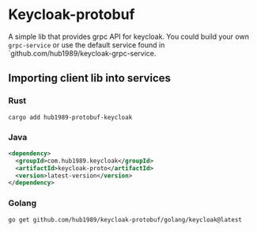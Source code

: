 # Keycloak-protobuf
A simple lib that provides grpc API for keycloak.
You could build your own `grpc-service` or use the default service found in `github.com/hub1989/keycloak-grpc-service.

## Importing client lib into services
### Rust
```shell
cargo add hub1989-protobuf-keycloak
```

### Java
```xml
<dependency>
  <groupId>com.hub1989.keycloak</groupId>
  <artifactId>keycloak-proto</artifactId>
  <version>latest-version</version>
</dependency>
```

### Golang
```shell
go get github.com/hub1989/keycloak-protobuf/golang/keycloak@latest
```
